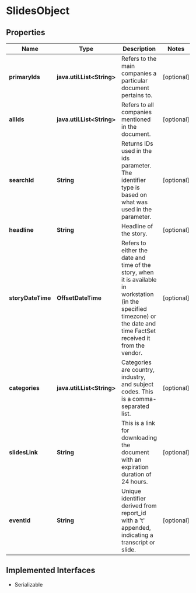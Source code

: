 

# SlidesObject


## Properties

Name | Type | Description | Notes
------------ | ------------- | ------------- | -------------
**primaryIds** | **java.util.List&lt;String&gt;** | Refers to the main companies a particular document pertains to. |  [optional]
**allIds** | **java.util.List&lt;String&gt;** | Refers to all companies mentioned in the document.  |  [optional]
**searchId** | **String** | Returns IDs used in the ids parameter. The identifier type is based on what was used in the parameter. |  [optional]
**headline** | **String** | Headline of the story. |  [optional]
**storyDateTime** | **OffsetDateTime** | Refers to either the date and time of the story, when it is available in workstation (in the specified timezone) or the date and time FactSet received it from the vendor. |  [optional]
**categories** | **java.util.List&lt;String&gt;** | Categories are country, industry, and subject codes. This is a comma-separated list. |  [optional]
**slidesLink** | **String** | This is a link for downloading the document with an expiration duration of 24 hours. |  [optional]
**eventId** | **String** | Unique identifier derived from report_id with a &#39;t&#39; appended, indicating a transcript or slide. |  [optional]


## Implemented Interfaces

* Serializable


